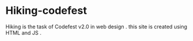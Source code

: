# Hiking-codefest

Hiking is the task of Codefest v2.0 in web design . this site is created using HTML and JS . 
